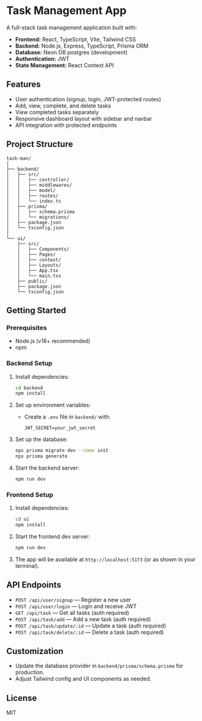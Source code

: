 # Task Management App

A full-stack task management application built with:

- **Frontend:** React, TypeScript, Vite, Tailwind CSS
- **Backend:** Node.js, Express, TypeScript, Prisma ORM
- **Database:** Neon DB postgres (development)
- **Authentication:** JWT
- **State Management:** React Context API

## Features

- User authentication (signup, login, JWT-protected routes)
- Add, view, complete, and delete tasks
- View completed tasks separately
- Responsive dashboard layout with sidebar and navbar
- API integration with protected endpoints

## Project Structure

```
task-man/
│
├── backend/
│   ├── src/
│   │   ├── controller/
│   │   ├── middlewares/
│   │   ├── model/
│   │   ├── routes/
│   │   └── index.ts
│   ├── prisma/
│   │   ├── schema.prisma
│   │   └── migrations/
│   ├── package.json
│   └── tsconfig.json
│
└── ui/
    ├── src/
    │   ├── Components/
    │   ├── Pages/
    │   ├── context/
    │   ├── Layouts/
    │   ├── App.tsx
    │   └── main.tsx
    ├── public/
    ├── package.json
    └── tsconfig.json
```

## Getting Started

### Prerequisites

- Node.js (v18+ recommended)
- npm

### Backend Setup

1. Install dependencies:
    ```bash
    cd backend
    npm install
    ```

2. Set up environment variables:
    - Create a `.env` file in `backend/` with:
      ```
      JWT_SECRET=your_jwt_secret
      ```

3. Set up the database:
    ```bash
    npx prisma migrate dev --name init
    npx prisma generate
    ```

4. Start the backend server:
    ```bash
    npm run dev
    ```

### Frontend Setup

1. Install dependencies:
    ```bash
    cd ui
    npm install
    ```

2. Start the frontend dev server:
    ```bash
    npm run dev
    ```

3. The app will be available at `http://localhost:5173` (or as shown in your terminal).

## API Endpoints

- `POST /api/user/signup` — Register a new user
- `POST /api/user/login` — Login and receive JWT
- `GET /api/task` — Get all tasks (auth required)
- `POST /api/task/add` — Add a new task (auth required)
- `POST /api/task/update/:id` — Update a task (auth required)
- `POST /api/task/delete/:id` — Delete a task (auth required)

## Customization

- Update the database provider in `backend/prisma/schema.prisma` for production.
- Adjust Tailwind config and UI components as needed.

## License

MIT
